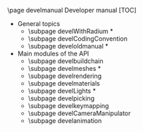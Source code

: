 \page develmanual Developer manual
[TOC]

 * General topics
   - \subpage develWithRadium *
   - \subpage develCodingConvention
   - \subpage develoldmanual *
 * Main modules of the API
   - \subpage develbuildchain
   - \subpage develmeshes *
   - \subpage develrendering
   - \subpage develmaterials
   - \subpage develLights *
   - \subpage develpicking
   - \subpage develkeymapping
   - \subpage develCameraManipulator
   - \subpage develanimation
